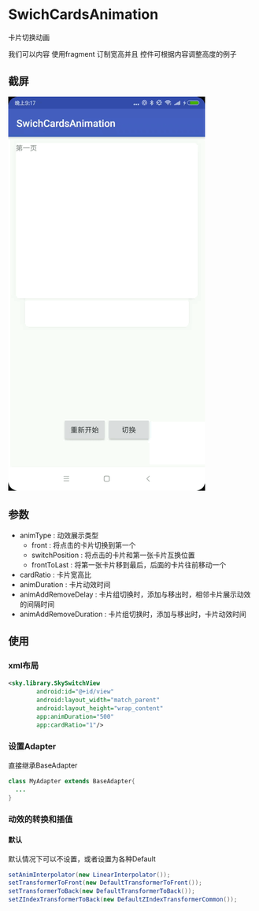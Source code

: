 # SwichCardsAnimation

卡片切换动画

我们可以内容 使用fragment 订制宽高并且 控件可根据内容调整高度的例子

## 截屏
![](./screenshot/animation.gif)

## 参数
- animType : 动效展示类型
  - front : 将点击的卡片切换到第一个
  - switchPosition : 将点击的卡片和第一张卡片互换位置
  - frontToLast : 将第一张卡片移到最后，后面的卡片往前移动一个
- cardRatio : 卡片宽高比
- animDuration : 卡片动效时间
- animAddRemoveDelay : 卡片组切换时，添加与移出时，相邻卡片展示动效的间隔时间
- animAddRemoveDuration : 卡片组切换时，添加与移出时，卡片动效时间

## 使用
### xml布局
```xml
<sky.library.SkySwitchView
        android:id="@+id/view"
        android:layout_width="match_parent"
        android:layout_height="wrap_content"
        app:animDuration="500"
        app:cardRatio="1"/>

```
### 设置Adapter
直接继承BaseAdapter
```java
class MyAdapter extends BaseAdapter{
  ...
}

```
### 动效的转换和插值
#### 默认
默认情况下可以不设置，或者设置为各种Default
```java
setAnimInterpolator(new LinearInterpolator());
setTransformerToFront(new DefaultTransformerToFront());
setTransformerToBack(new DefaultTransformerToBack());
setZIndexTransformerToBack(new DefaultZIndexTransformerCommon());

```